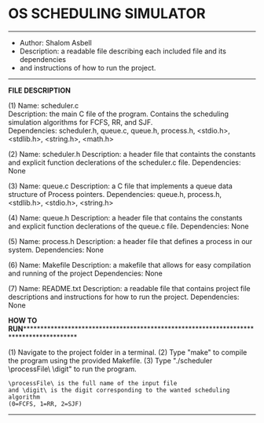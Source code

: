 # OS SCHEDULING SIMULATOR

 *******************************************************************************************************
 * Author: Shalom Asbell                                                                            
 * Description: a readable file describing each included file and its dependencies                     
 * and instructions of how to run the project.                                                         
 *******************************************************************************************************

**FILE DESCRIPTION**
                                                                                                            
(1) Name: scheduler.c                                                                                       
    Description: the main C file of the program. Contains the scheduling simulation algorithms for FCFS,
    RR, and SJF.                                                                               
    Dependencies: scheduler.h, queue.c, queue.h, process.h, <stdio.h>, <stdlib.h>, <string.h>, <math.h> 

(2) Name: scheduler.h
    Description: a header file that containts the constants and explicit function declerations of the
    scheduler.c file.
    Dependencies: None
    
(3) Name: queue.c
    Description: a C file that implements a queue data structure of Process pointers.
    Dependencies: queue.h, process.h, <stdlib.h>, <stdio.h>, <string.h>

(4) Name: queue.h
    Description: a header file that contains the constants and explicit function declerations of the
    queue.c file.
    Dependencies: None

(5) Name: process.h
    Description: a header file that defines a process in our system.
    Dependencies: None

(6) Name: Makefile
    Description: a makefile that allows for easy compilation and running of the project
    Dependencies: None

(7) Name: README.txt
    Description: a readable file that contains project file descriptions and instructions for how to run
    the project.
    Dependencies: None

****HOW TO RUN*******************************************************************************************

(1) Navigate to the project folder in a terminal.
(2) Type "make" to compile the program using the provided Makefile.
(3) Type "./scheduler \processFile\ \digit\" to run the program.
    
    \processFile\ is the full name of the input file
    and \digit\ is the digit corresponding to the wanted scheduling algorithm
    (0=FCFS, 1=RR, 2=SJF)

*********************************************************************************************************
